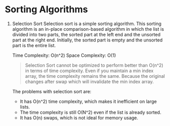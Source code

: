 # Sorting Algorithms

1. Selection Sort
   Selection sort is a simple sorting algorithm. This sorting algorithm is an in-place comparison-based algorithm in which the list is divided into two parts, the sorted part at the left end and the unsorted part at the right end. Initially, the sorted part is empty and the unsorted part is the entire list.

    Time Complexity: O(n^2)
    Space Complexity: O(1)

    > Selection Sort cannot be optimized to perform better than O(n^2) in terms of time complexity. Even if you maintain a min index array, the time complexity remains the same. Because the original changes after swap which will invalidate the min index array.

    The problems with selection sort are:
    - It has O(n^2) time complexity, which makes it inefficient on large lists.
    - The time complexity is still O(N^2) even if the list is already sorted.
    - It has O(n) swaps, which is not ideal for memory usage.

